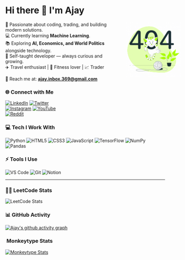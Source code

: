 # Hi there 👋 I'm Ajay  

<img align="right" width="175" 
     style="margin-left: 20px; margin-right: -50px;" 
     src="https://raw.githubusercontent.com/shadowcrush369/shadowcrush369/main/assets/404-error.gif">

🚀 Passionate about coding, trading, and building modern solutions.             
💻 Currently learning **Machine Learning**.  
📚 Exploring **AI, Economics, and World Politics** alongside technology.  
🌱 Self-taught developer — always curious and growing.  
✈️ Travel enthusiast | 💪 Fitness lover | 📈 Trader  

📧 Reach me at: **ajay.inbox.369@gmail.com**

### 🌐 Connect with Me  
[![LinkedIn](https://img.shields.io/badge/LinkedIn-0077B5?style=for-the-badge&logo=linkedin&logoColor=white)](https://www.linkedin.com/in/ajay-v-226768376?utm_source=share&utm_campaign=share_via&utm_content=profile&utm_medium=android_app)
[![Twitter](https://img.shields.io/badge/Twitter-1DA1F2?style=for-the-badge&logo=twitter&logoColor=white)](https://x.com/ShadowC54153?t=cj7aIGhQDbNcZGyw904l8g&s=09)   
[![Instagram](https://img.shields.io/badge/Instagram-E4405F?style=for-the-badge&logo=instagram&logoColor=white)](https://www.instagram.com/shadow_crush.369?igsh=MTNhaXlseHI0ZDZqdQ==)
[![YouTube](https://img.shields.io/badge/YouTube-FF0000?style=for-the-badge&logo=youtube&logoColor=white)](https://youtube.com/@shadow_crushyt?si=56B48OheeJno3Z66)  
[![Reddit](https://img.shields.io/badge/Reddit-FF4500?style=for-the-badge&logo=reddit&logoColor=white)](https://www.reddit.com/u/StrawHatDays/s/n0sAMerqcE)

### 💻 Tech I Work With  
<p>
  <img src="https://img.icons8.com/color/48/python--v1.png" alt="Python" width="40" height="40"/>
  <img src="https://img.icons8.com/color/48/html-5--v1.png" alt="HTML5" width="40" height="40"/>
  <img src="https://img.icons8.com/color/48/css3.png" alt="CSS3" width="40" height="40"/>
  <img src="https://img.icons8.com/color/48/javascript--v1.png" alt="JavaScript" width="40" height="40"/>
  <img src="https://img.icons8.com/color/48/tensorflow.png" alt="TensorFlow" width="40" height="40"/>
  <img src="https://img.icons8.com/color/48/numpy.png" alt="NumPy" width="40" height="40"/>
  <img src="https://img.icons8.com/color/48/pandas.png" alt="Pandas" width="40" height="40"/>
</p>

### ⚡ Tools I Use  
<p>
  <img src="https://img.icons8.com/color/48/visual-studio-code-2019.png" alt="VS Code" width="40" height="40"/>
  <img src="https://img.icons8.com/color/48/git.png" alt="Git" width="40" height="40"/>
  <img src="https://upload.wikimedia.org/wikipedia/commons/e/e9/Notion-logo.svg" alt="Notion" width="40" height="40"/>
</p>

---
### 🧑‍💻 LeetCode Stats  
![LeetCode Stats](https://leetcard.jacoblin.cool/L82ARuIETf?theme=dark&font=Marcellus&ext=contest)

### 📊 GitHub Activity
[![Ajay's github activity graph](https://github-readme-activity-graph.vercel.app/graph?username=shadowcrush369&bg_color=000000&color=ffffff&line=02ed49&point=eadcdc&area=true&hide_border=true)](https://github.com/ashutosh00710/github-readme-activity-graph)

### ​​ Monkeytype Stats
[![Monkeytype Stats](https://monkeytype-readme.com/generate-svg/Shadow_Crush/YOUR_THEME)](https://monkeytype.com/profile/Shadow_Crush)

